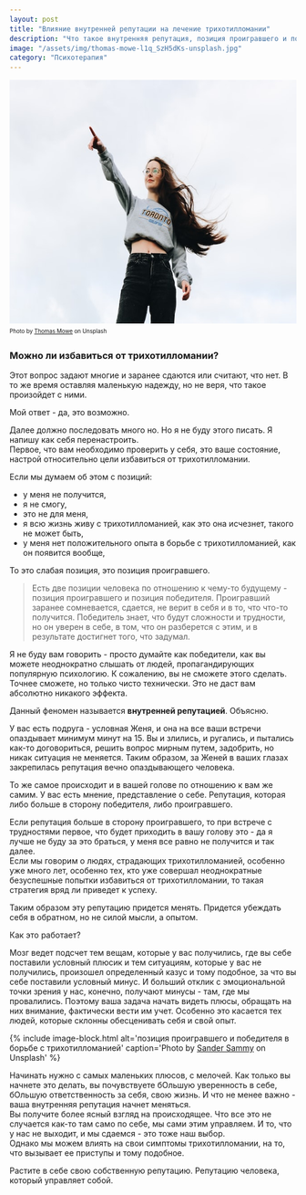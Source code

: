 ```yaml
---
layout: post
title: "Влияние внутренней репутации на лечение трихотилломании"
description: "Что такое внутренняя репутация, позиция проигравшего и победителя, и как страдающие трихотилломанией заранее сдаются"
image: "/assets/img/thomas-mowe-l1q_SzH5dKs-unsplash.jpg"
category: "Психотерапия"
---
```

<img 
    src="/assets/img/thomas-mowe-l1q_SzH5dKs-unsplash.jpg" 
    alt="Внутренняя репутация и трихотилломания (ТТМ)"
    width="640" height="427"
    class="mb-0">
<sup><sub>
Photo by <a href="https://unsplash.com/@thomasmowe" rel="nofollow">Thomas Mowe</a> on Unsplash
</sub></sup>


### Можно ли избавиться от трихотилломании?  
Этот вопрос задают многие и заранее сдаются или считают, что нет. В то же время оставляя маленькую надежду, 
но не веря, что такое произойдет с ними.

Мой ответ - да, это возможно.  

Далее должно последовать много но. Но я не буду этого писать. Я напишу как себя перенастроить.  
Первое, что вам необходимо проверить у себя, это ваше состояние, настрой относительно цели избавиться от трихотилломании.

Если мы думаем об этом с позиций:
- у меня не получится,
- я не смогу,
- это не для меня,
- я всю жизнь живу с трихотилломанией, как это она исчезнет, такого не может быть,
- у меня нет положительного опыта в борьбе с трихотилломанией, как он появится вообще,

То это слабая позиция, это позиция проигравшего.
> Есть две позиции человека по отношению к чему-то будущему - позиция проигравшего и позиция победителя. Проигравший 
> заранее сомневается, сдается, не верит в себя и в то, что что-то получится. Победитель знает, 
> что будут сложности и трудности, но он уверен в себе, в том, что он разберется с этим, и в результате достигнет того, что задумал.

Я не буду вам говорить - просто думайте как победители, как вы можете неоднократно слышать от людей, 
пропагандирующих популярную психологию. К сожалению, вы не сможете этого сделать. Точнее сможете, но только чисто 
технически. Это не даст вам абсолютно никакого эффекта.

Данный феномен называется **внутренней репутацией**. Объясню.

У вас есть подруга - условная Женя, и она на все ваши встречи опаздывает минимум минут на 15. Вы и злились, 
и ругались, и пытались как-то договориться, решить вопрос мирным путем, задобрить, но никак ситуация не меняется. 
Таким образом, за Женей в ваших глазах закрепилась репутация вечно опаздывающего человека.

То же самое происходит и в вашей голове по отношению к вам же самим. У вас есть мнение, представление о себе. 
Репутация, которая либо больше в сторону победителя, либо проигравшего.  

Если репутация больше в сторону проигравшего, то при встрече с трудностями первое, что будет приходить в вашу голову 
это - да я лучше не буду за это браться, у меня все равно не получится и так далее.  
Если мы говорим о людях, страдающих трихотилломанией, особенно уже много лет, особенно тех, кто уже совершал 
неоднократные безуспешные попытки избавиться от трихотилломании, то такая стратегия вряд ли приведет к успеху.

Таким образом эту репутацию придется менять. Придется убеждать себя в обратном, но не силой мысли, а опытом.

Как это работает?

Мозг ведет подсчет тем вещам, которые у вас получились, где вы себе поставили условный плюсик и тем ситуациям, 
которые у вас не получились, произошел определенный казус и тому подобное, за что вы себе поставили условный минус. 
И больший отклик с эмоциональной точки зрения у нас, конечно, получают минусы - там, где мы провалились. 
Поэтому ваша задача начать видеть плюсы, обращать на них внимание, фактически вести им учет. Особенно это касается 
тех людей, которые склонны обесценивать себя и свой опыт. 

{% include image-block.html
alt='позиция проигравшего и победителя в борьбе с трихотилломанией'
caption='Photo by <a href="https://unsplash.com/@sammywilliams" rel="nofollow">Sander Sammy</a> on Unsplash'
%}

Начинать нужно с самых маленьких плюсов, с мелочей. Как только вы начнете это делать, вы почувствуете бОльшую 
уверенность в себе, бОльшую ответственность за себя, свою жизнь. И что не менее важно - ваша внутренняя 
репутация начнет меняться.   
Вы получите более ясный взгляд на происходящее. Что все это не случается как-то там само по себе, 
мы сами этим управляем. И то, что у нас не выходит, и мы сдаемся - это тоже наш выбор.   
Однако мы можем влиять на свои симптомы трихотилломании, на то, что вызывает ее приступы и тому подобное.

Растите в себе свою собственную репутацию. Репутацию человека, который управляет собой.




